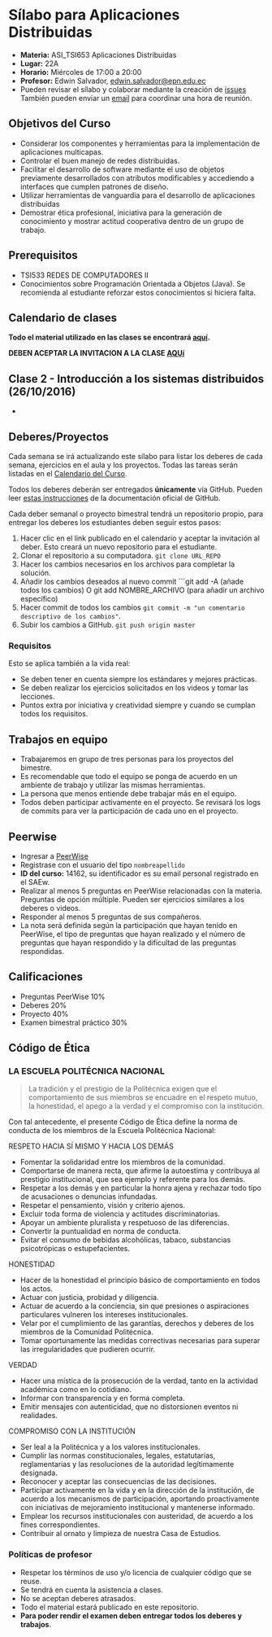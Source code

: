 # Sílabo para Aplicaciones Distribuidas

* **Materia:** ASI_TSI653 Aplicaciones Distribuidas
* **Lugar:** 22A
* **Horario:**  Miércoles de 17:00 a 20:00
* **Profesor:** Edwin Salvador, [edwin.salvador@epn.edu.ec](mailto:edwin.salvador@epn.edu.ec)
* Pueden revisar el sílabo y colaborar mediante la creación de [issues](https://github.com/EPN-AD-2016B/silabo/issues)
También pueden enviar un [email](mailto:edwin.salvador@epn.edu.ec) para coordinar una hora de reunión.

## Objetivos del Curso
  * Considerar los componentes y herramientas para la implementación de aplicaciones  multicapas.
  * Controlar el buen manejo de redes distribuidas.
  * Facilitar el desarrollo de software mediante el uso de objetos previamente desarrollados con atributos modificables y accediendo a interfaces que cumplen patrones de diseño.
  * Utilizar herramientas de vanguardia para el desarrollo de aplicaciones distribuidas
  * Demostrar ética profesional, iniciativa para la generación de conocimiento y mostrar actitud cooperativa dentro de un grupo de trabajo.

## Prerequisitos
* TSI533 REDES DE COMPUTADORES II
* Conocimientos sobre Programación Orientada a Objetos (Java). Se recomienda al estudiante reforzar estos conocimientos si hiciera falta.

## Calendario de clases

**Todo el material utilizado en las clases se encontrará [aquí](https://github.com/EPN-AD-2016B/).**

**DEBEN ACEPTAR LA INVITACION A LA CLASE [AQUí](https://classroom.github.com/classrooms/18446153-epn-ad-2016b)**

## Clase 2 - Introducción a los sistemas distribuidos (26/10/2016)
  * 



<!-- ## Clase 12
* Ver la lección [Lesson 3: Project](https://classroom.udacity.com/courses/ud617/lessons/313947755/concepts/24650686840923)
* Subir el código de los ejercicios de MapReduce [aquí](https://classroom.github.com/assignment-invitations/e1ccfa27e7842039a2d6accd29364552)

## Clase 13
* Ver la lección [Lesson 4: MapReduce Design Patterns](https://classroom.udacity.com/courses/ud617/lessons/713848763/concepts/7197487560923)
* Subir los ejercicios de esta lección [aquí](https://classroom.github.com/assignment-invitations/6d32ed38e2a2323b7a38ac06c601b9ff) -->

## Deberes/Proyectos

Cada semana se irá actualizando este sílabo para listar los deberes de cada semana, ejercicios en el aula y los proyectos.
Todas las tareas serán listadas en el [Calendario del Curso](#calendario).

Todos los deberes deberán ser entregados **únicamente** vía GitHub. Pueden leer [estas instrucciones](https://help.github.com/desktop/guides/contributing/) de la documentación oficial de GitHub.

Cada deber semanal o proyecto bimestral tendrá un repositorio propio, para entregar los deberes los estudiantes deben seguir estos pasos:

1. Hacer clic en el link publicado en el calendario y aceptar la invitación al deber. Esto creará un nuevo repositorio para el estudiante.
1. Clonar el repositorio a su computadora. `git clone URL_REPO`
1. Hacer los cambios necesarios en los archivos para completar la solución.
1. Añadir los cambios deseados al nuevo commit ```git add -A (añade todos los cambios) O git add NOMBRE_ARCHIVO (para añadir un archivo específico)
1. Hacer commit de todos los cambios `git commit -m "un comentario descriptivo de los cambios"`.
1. Subir los cambios a GitHub. `git push origin master`

### Requisitos

Esto se aplica también a la vida real:

* Se deben tener en cuenta siempre los estándares y mejores prácticas.
* Se deben realizar los ejercicios solicitados en los videos y tomar las lecciones.
* Puntos extra por iniciativa y creatividad siempre y cuando se cumplan todos los requisitos.

## Trabajos en equipo

* Trabajaremos en grupo de tres personas para los proyectos del bimestre.
* Es recomendable que todo el equipo se ponga de acuerdo en un ambiente de trabajo y utilizar las mismas herramientas.
* La persona que menos entiende debe trabajar más en el equipo.
* Todos deben participar activamente en el proyecto. Se revisará los logs de commits para ver la participación de cada uno en el proyecto.

## Peerwise

* Ingresar a [PeerWise](https://peerwise.cs.auckland.ac.nz)
* Registrase con el usuario del tipo `nombreapellido`
* **ID del curso:** 14162, su identificador es su email personal registrado en el SAEw.
* Realizar al menos 5 preguntas en PeerWise relacionadas con la materia. Preguntas de opción múltiple. Pueden ser ejercicios similares a los deberes o videos.
* Responder al menos 5 preguntas de sus compañeros.
* La nota será definida según la participación que hayan tenido en PeerWise, el tipo de preguntas que hayan realizado y el número de preguntas que hayan respondido y la dificultad de las preguntas respondidas.

## Calificaciones

* Preguntas PeerWise           10%
* Deberes                      20%
* Proyecto                     40%
* Examen bimestral práctico    30%

## Código de Ética

### LA ESCUELA POLITÉCNICA NACIONAL

> La tradición y el prestigio de la Politécnica exigen que el comportamiento de sus miembros se encuadre en el respeto mutuo, la honestidad, el apego a la verdad y el compromiso con la institución.

Con tal antecedente, el presente Código de Ética define la norma de conducta de los miembros de la Escuela Politécnica Nacional:

RESPETO HACIA SÍ MISMO Y HACIA LOS DEMÁS
* Fomentar la solidaridad entre los miembros de la comunidad.
* Comportarse de manera recta, que afirme la autoestima y contribuya al prestigio institucional, que sea ejemplo y referente para los demás.
* Respetar a los demás y en particular la honra ajena y rechazar todo tipo de acusaciones o denuncias infundadas.
* Respetar el pensamiento, visión y criterio ajenos.
* Excluir toda forma de violencia y actitudes discriminatorias.
* Apoyar un ambiente pluralista y respetuoso de las diferencias.
* Convertir la puntualidad en norma de conducta.
* Evitar el consumo de bebidas alcohólicas, tabaco, substancias psicotrópicas o estupefacientes.

HONESTIDAD
* Hacer de la honestidad el principio básico de comportamiento en todos los actos.
* Actuar con justicia, probidad y diligencia.
* Actuar de acuerdo a la conciencia, sin que presiones o aspiraciones particulares vulneren los intereses institucionales.
* Velar por el cumplimiento de las garantías, derechos y deberes de los miembros de la Comunidad Politécnica.
* Tomar oportunamente las medidas correctivas necesarias para superar las irregularidades que pudieren ocurrir.

VERDAD
* Hacer una mística de la prosecución de la verdad, tanto en la actividad académica como en lo cotidiano.
* Informar con transparencia y en forma completa.
* Emitir mensajes con autenticidad, que no distorsionen eventos ni realidades.

COMPROMISO CON LA INSTITUCIÓN
* Ser leal a la Politécnica y a los valores institucionales.
* Cumplir las normas constitucionales, legales, estatutarias, reglamentarias y las resoluciones de la autoridad legítimamente designada.
* Reconocer y aceptar las consecuencias de las decisiones.
* Participar activamente en la vida y en la dirección de la institución, de acuerdo a los mecanismos de participación, aportando proactivamente con iniciativas de mejoramiento institucional y mantenerse informado.
* Emplear los recursos institucionales con austeridad, de acuerdo a los fines correspondientes.
* Contribuir al ornato y limpieza de nuestra Casa de Estudios. 

### Políticas de profesor

* Respetar los términos de uso y/o licencia de cualquier código que se reuse.
* Se tendrá en cuenta la asistencia a clases.
* No se aceptan deberes atrasados.
* Todo el material estará publicado en este repositorio.
* **Para poder rendir el examen deben entregar todos los deberes y trabajos**.